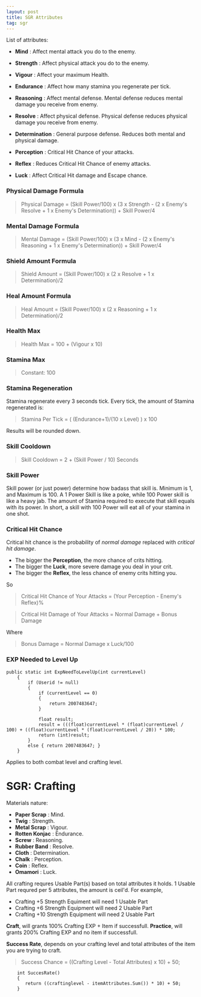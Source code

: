 ```yaml
---
layout: post
title: SGR Attributes
tag: sgr
---
```

List of attributes:
- **Mind** : Affect mental attack you do to the enemy.

- **Strength** : Affect physical attack you do to the enemy.
- **Vigour** : Affect your maximum Health. 
- **Endurance** : Affect how many stamina you regenerate per tick.
- **Reasoning** : Affect mental defense. Mental defense reduces mental damage you receive from enemy.
- **Resolve** : Affect physical defense. Physical defense reduces physical damage you receive from enemy.
- **Determination** : General purpose defense. Reduces both mental and physical damage.
- **Perception** : Critical Hit Chance of your attacks.
- **Reflex** : Reduces Critical Hit Chance of enemy attacks.
- **Luck** : Affect Critical Hit damage and Escape chance.

### Physical Damage Formula
> Physical Damage = (Skill Power/100) x (3 x Strength - (2 x Enemy's Resolve + 1 x Enemy's Determination)) + Skill Power/4

### Mental Damage Formula
> Mental Damage = (Skill Power/100) x (3 x Mind - (2 x Enemy's Reasoning + 1 x Enemy's Determination)) + Skill Power/4

### Shield Amount Formula 
> Shield Amount = (Skill Power/100) x (2 x Resolve + 1 x Determination)/2

### Heal Amount Formula
> Heal Amount = (Skill Power/100) x (2 x Reasoning + 1 x Determination)/2

### Health Max
> Health Max = 100 + (Vigour x 10)

### Stamina Max
> Constant: 100

### Stamina Regeneration
Stamina regenerate every 3 seconds tick. Every tick, the amount of Stamina regenerated is:
> Stamina Per Tick = ( (Endurance+1)/(10 x Level) ) x 100

Results will be rounded down.

### Skill Cooldown
> Skill Cooldown = 2 + (Skill Power / 10) Seconds

### Skill Power
Skill power (or just power) determine how badass that skill is. Minimum is 1, and Maximum is 100. A 1 Power Skill is like a poke, while 100 Power skill is like a heavy jab. The amount of Stamina required to execute that skill equals with its power. In short, a skill with 100 Power will eat all of your stamina in one shot. 

### Critical Hit Chance
Critical hit chance is the probability of *normal damage* replaced with *critical hit damage*. 
- The bigger the **Perception**, the more chance of crits hitting. 
- The bigger the **Luck**, more severe damage you deal in your crit. 
- The bigger the **Reflex**, the less chance of enemy crits hitting you. 

So
> Critical Hit Chance of Your Attacks = (Your Perception - Enemy's Reflex)%

> Critical Hit Damage of Your Attacks = Normal Damage + Bonus Damage

Where
> Bonus Damage = Normal Damage x Luck/100

### EXP Needed to Level Up

```Csharp
public static int ExpNeedToLevelUp(int currentLevel)
    {
        if (Userid != null)
        {
            if (currentLevel == 0)
            {
                return 2007483647;
            }

            float result;
            result = (((float)currentLevel * (float)currentLevel / 100) + ((float)currentLevel * (float)currentLevel / 20)) * 100;
            return (int)result;
        }
        else { return 2007483647; }
    }
```

Applies to both combat level and crafting level.

# SGR: Crafting

Materials nature:
  - **Paper Scrap** : Mind.
  - **Twig** : Strength.
  - **Metal Scrap** : Vigour. 
  - **Rotten Konjac** : Endurance.
  - **Screw** : Reasoning.
  - **Rubber Band** : Resolve.
  - **Cloth** : Determination.
  - **Chalk** : Perception.
  - **Coin** : Reflex.
  - **Omamori** : Luck.
 
All crafting requres Usable Part(s) based on total attributes it holds. 1 Usable Part requred per 5 attributes, the amount is ceil'd. For example, 
- Crafting +5 Strength Equiment will need 1 Usable Part
- Crafting +6 Strength Equipment will need 2 Usable Part
- Crafting +10 Strength Equipment will need 2 Usable Part
 
**Craft**, will grants 100% Crafting EXP + Item if successfull.
**Practice**, will grants 200% Crafting EXP and no item if successfull.

**Success Rate**, depends on your crafting level and total attributes of the item you are trying to craft. 

> Success Chance = ((Crafting Level - Total Attributes) x 10) + 50;

```Csharp
    int SuccesRate()
    {
       return ((craftinglevel - itemAttributes.Sum()) * 10) + 50;
    }
```

